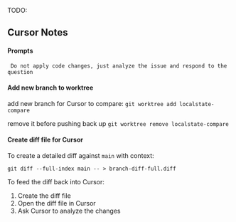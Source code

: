 TODO: 


## Cursor Notes

#### Prompts
` Do not apply code changes, just analyze the issue and respond to the question`

#### Add new branch to worktree
add new branch for Cursor to compare: 
`git worktree add localstate-compare`

remove it before pushing back up 
`git worktree remove localstate-compare`

#### Create diff file for Cursor

To create a detailed diff against `main` with context:
```
git diff --full-index main -- > branch-diff-full.diff
```

To feed the diff back into Cursor:
1. Create the diff file
2. Open the diff file in Cursor
3. Ask Cursor to analyze the changes